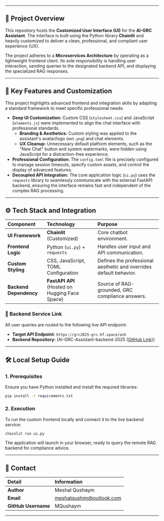 -----
## 🌟 Project Overview

This repository hosts the **Customized User Interface (UI)** for the **AI-GRC Assistant**. The interface is built using the Python library **Chainlit** and heavily customized to deliver a clean, professional, and compliant user experience (UX).

The project adheres to a **Microservices Architecture** by operating as a lightweight frontend client. Its sole responsibility is handling user interaction, sending queries to the designated backend API, and displaying the specialized RAG responses.

-----

## 🚀 Key Features and Customization

This project highlights advanced frontend and integration skills by adapting a standard framework to meet specific professional needs:

  * **Deep UI Customization:** Custom CSS (`stylesheet.css`) and JavaScript (`elements.js`) were implemented to align the chat interface with professional standards.
      * **Branding & Aesthetics:** Custom styling was applied to the assistant's avatar/logo (`emt.png`) and chat elements.
      * **UX Cleanup:** Unnecessary default platform elements, such as the "New Chat" button and system watermarks, were hidden using JavaScript for a distraction-free experience.
  * **Professional Configuration:** The `config.toml` file is precisely configured to manage session timeouts, specify custom assets, and control the display of advanced features.
  * **Decoupled API Integration:** The core application logic (`ui.py`) uses the `requests` library to seamlessly communicate with the external FastAPI backend, ensuring the interface remains fast and independent of the complex RAG processing.

-----

## ⚙️ Tech Stack and Integration

| Component | Technology | Purpose |
| :--- | :--- | :--- |
| **UI Framework** | **Chainlit** (Customized) | Core chatbot environment. |
| **Frontend Logic** | Python (`ui.py`) + `requests` | Handles user input and API communication. |
| **Custom Styling** | CSS, JavaScript, TOML Configuration | Defines the professional aesthetic and overrides default behavior. |
| **Backend Dependency** | **FastAPI API** (Hosted on Hugging Face Space) | Source of RAG-grounded, GRC compliance answers. |

### 🔗 Backend Service Link

All user queries are routed to the following live API endpoint:

  * **Target API Endpoint:** `https://grc2025-grc.hf.space/ask`
  * **Backend Repository:** [AI-GRC-Assistant-backend-2025 ([GitHub Link](https://github.com/MQushaym/AI-GRC-Assistant-backend-2025))]

-----

## 🛠️ Local Setup Guide

### 1\. Prerequisites

Ensure you have Python installed and install the required libraries:

```bash
pip install -r requirements.txt
```

### 2\. Execution

To run the custom frontend locally and connect it to the live backend service:

```bash
chainlit run ui.py
```

The application will launch in your browser, ready to query the remote RAG backend for compliance advice.

-----

## 🤝 Contact

| Detail | Information |
| :--- | :--- |
| **Author** | Meshal Qushaym |
| **Email** | meshalqushim@outlook.com |
| **GitHub Username** | MQushaym |

-----
